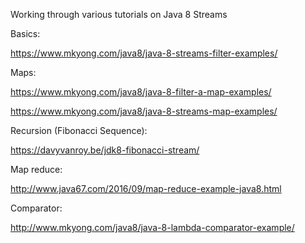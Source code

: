 Working through various tutorials on Java 8 Streams

Basics:

https://www.mkyong.com/java8/java-8-streams-filter-examples/

Maps:

https://www.mkyong.com/java8/java-8-filter-a-map-examples/

https://www.mkyong.com/java8/java-8-streams-map-examples/

Recursion (Fibonacci Sequence):

https://davyvanroy.be/jdk8-fibonacci-stream/

Map reduce:

http://www.java67.com/2016/09/map-reduce-example-java8.html

Comparator:

http://www.mkyong.com/java8/java-8-lambda-comparator-example/

